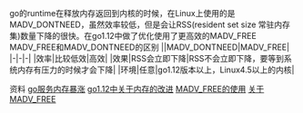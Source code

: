 go的runtime在释放内存返回到内核的时候，在Linux上使用的是MADV_DONTNEED，虽然效率较低，但是会让RSS(resident set size 常驻内存集)数量下降的很快。在go1.12中做了优化使用了更高效的MADV_FREE
MADV_FREE和MADV_DONTNEED的区别
||MADV_DONTNEED|MADV_FREE|
|-|-|-|
|效率|比较低效|高效|
|效果|RSS会立即下降|RSS不会立即下降，要等到系统内存有压力的时候才会下降|
|环境|任意|go1.12版本以上，Linux4.5以上的内核|




资料
[go服务内存暴涨](https://mp.weixin.qq.com/s/eCR7cIqvr9_7mrvhwuETCQ)
[go1.12中关于内存的改进](https://ms2008.github.io/2019/06/30/golang-madvfree/)
[MADV_FREE的使用](https://github.com/golang/go/issues/23687)
[关于MADV_FREE](https://go-review.googlesource.com/c/go/+/135395/)